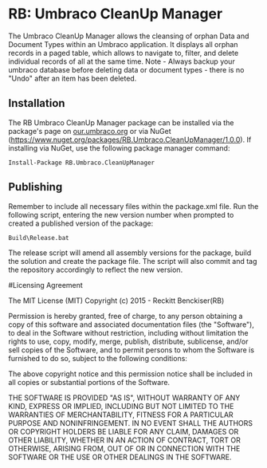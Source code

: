 # RB: Umbraco CleanUp Manager

The Umbraco CleanUp Manager allows the cleansing of orphan Data and Document Types within an Umbraco application.
It displays all orphan records in a paged table, which allows to navigate to, filter, and delete individual records of all at the same time.
Note - Always backup your umbraco database before deleting data or document types - there is no "Undo" after an item has been deleted. 

## Installation

The RB Umbraco CleanUp Manager package can be installed via the package's page on [our.umbraco.org](https://our.umbraco.org/member/127929) or via NuGet (https://www.nuget.org/packages/RB.Umbraco.CleanUpManager/1.0.0). 
If installing via NuGet, use the following package manager command:

    Install-Package RB.Umbraco.CleanUpManager

## Publishing

Remember to include all necessary files within the package.xml file. Run the following script, entering the new version number when prompted to created a published version of the package:

    Build\Release.bat

The release script will amend all assembly versions for the package, build the solution and create the package file. The script will also commit and tag the repository accordingly to reflect the new version.

#Licensing Agreement 

The MIT License (MIT)
Copyright (c) 2015 - Reckitt Benckiser(RB)

Permission is hereby granted, free of charge, to any person obtaining a copy of this software and associated documentation files (the "Software"), to deal in the Software without restriction, including without limitation the rights to use, copy, modify, merge, publish, distribute, sublicense, and/or sell copies of the Software, and to permit persons to whom the Software is furnished to do so, subject to the following conditions:

The above copyright notice and this permission notice shall be included in all copies or substantial portions of the Software.

THE SOFTWARE IS PROVIDED "AS IS", WITHOUT WARRANTY OF ANY KIND, EXPRESS OR IMPLIED, INCLUDING BUT NOT LIMITED TO THE WARRANTIES OF MERCHANTABILITY, FITNESS FOR A PARTICULAR PURPOSE AND NONINFRINGEMENT. IN NO EVENT SHALL THE AUTHORS OR COPYRIGHT HOLDERS BE LIABLE FOR ANY CLAIM, DAMAGES OR OTHER LIABILITY, WHETHER IN AN ACTION OF CONTRACT, TORT OR OTHERWISE, ARISING FROM, OUT OF OR IN CONNECTION WITH THE SOFTWARE OR THE USE OR OTHER DEALINGS IN THE SOFTWARE.
